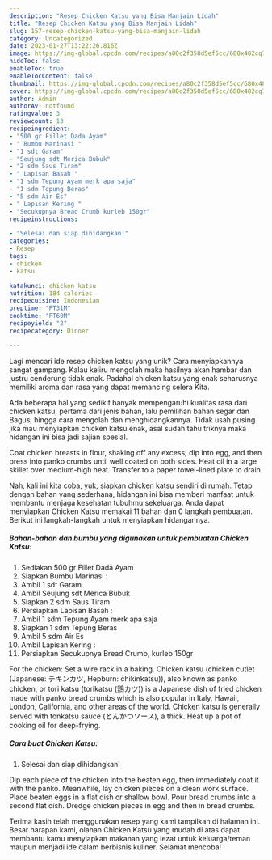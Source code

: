 ```yaml
---
description: "Resep Chicken Katsu yang Bisa Manjain Lidah"
title: "Resep Chicken Katsu yang Bisa Manjain Lidah"
slug: 157-resep-chicken-katsu-yang-bisa-manjain-lidah
category: Uncategorized
date: 2023-01-27T13:22:26.816Z
image: https://img-global.cpcdn.com/recipes/a80c2f358d5ef5cc/680x482cq70/chicken-katsu-foto-resep-utama.jpg
hideToc: false
enableToc: true
enableTocContent: false
thumbnail: https://img-global.cpcdn.com/recipes/a80c2f358d5ef5cc/680x482cq70/chicken-katsu-foto-resep-utama.jpg
cover: https://img-global.cpcdn.com/recipes/a80c2f358d5ef5cc/680x482cq70/chicken-katsu-foto-resep-utama.jpg
author: Admin
authorAv: notfound
ratingvalue: 3
reviewcount: 13
recipeingredient:
- "500 gr Fillet Dada Ayam"
- " Bumbu Marinasi "
- "1 sdt Garam"
- "Seujung sdt Merica Bubuk"
- "2 sdm Saus Tiram"
- " Lapisan Basah "
- "1 sdm Tepung Ayam merk apa saja"
- "1 sdm Tepung Beras"
- "5 sdm Air Es"
- " Lapisan Kering "
- "Secukupnya Bread Crumb kurleb 150gr"
recipeinstructions:

- "Selesai dan siap dihidangkan!"
categories:
- Resep
tags:
- chicken
- katsu

katakunci: chicken katsu 
nutrition: 184 calories
recipecuisine: Indonesian
preptime: "PT31M"
cooktime: "PT60M"
recipeyield: "2"
recipecategory: Dinner

---
```





Lagi mencari ide resep chicken katsu yang unik? Cara menyiapkannya sangat gampang. Kalau keliru mengolah maka hasilnya akan hambar dan justru cenderung tidak enak. Padahal chicken katsu yang enak seharusnya memiliki aroma dan rasa yang dapat memancing selera Kita.





Ada beberapa hal yang sedikit banyak mempengaruhi kualitas rasa dari chicken katsu, pertama dari jenis bahan, lalu pemilihan bahan segar dan Bagus, hingga cara mengolah dan menghidangkannya. Tidak usah pusing jika mau menyiapkan chicken katsu enak,      asal sudah tahu triknya maka hidangan ini bisa jadi sajian spesial.














Coat chicken breasts in flour, shaking off any excess; dip into egg, and then press into panko crumbs until well coated on both sides. Heat oil in a large skillet over medium-high heat. Transfer to a paper towel-lined plate to drain.






Nah, kali ini kita coba, yuk, siapkan chicken katsu sendiri di rumah. Tetap dengan bahan yang sederhana, hidangan ini bisa memberi manfaat untuk membantu menjaga kesehatan tubuhmu sekeluarga. Anda dapat menyiapkan Chicken Katsu memakai 11 bahan dan 0 langkah pembuatan. Berikut ini langkah-langkah untuk menyiapkan hidangannya.

<!--inarticleads1-->

##### Bahan-bahan dan bumbu yang digunakan untuk pembuatan Chicken Katsu:

1. Sediakan 500 gr Fillet Dada Ayam
1. Siapkan  Bumbu Marinasi :
1. Ambil 1 sdt Garam
1. Ambil Seujung sdt Merica Bubuk
1. Siapkan 2 sdm Saus Tiram
1. Persiapkan  Lapisan Basah :
1. Ambil 1 sdm Tepung Ayam merk apa saja
1. Siapkan 1 sdm Tepung Beras
1. Ambil 5 sdm Air Es
1. Ambil  Lapisan Kering :
1. Persiapkan Secukupnya Bread Crumb, kurleb 150gr


For the chicken: Set a wire rack in a baking. Chicken katsu (chicken cutlet (Japanese: チキンカツ, Hepburn: chikinkatsu)), also known as panko chicken, or tori katsu (torikatsu (鶏カツ)) is a Japanese dish of fried chicken made with panko bread crumbs which is also popular in Italy, Hawaii, London, California, and other areas of the world. Chicken katsu is generally served with tonkatsu sauce (とんかつソース), a thick. Heat up a pot of cooking oil for deep-frying. 

<!--inarticleads2-->

##### Cara buat Chicken Katsu:


1. Selesai dan siap dihidangkan!

Dip each piece of the chicken into the beaten egg, then immediately coat it with the panko. Meanwhile, lay chicken pieces on a clean work surface. Place beaten eggs in a flat dish or shallow bowl. Pour bread crumbs into a second flat dish. Dredge chicken pieces in egg and then in bread crumbs. 

Terima kasih telah menggunakan resep yang kami tampilkan di halaman ini. Besar harapan kami, olahan Chicken Katsu yang mudah di atas dapat membantu kamu menyiapkan makanan yang lezat untuk keluarga/teman maupun menjadi ide dalam berbisnis kuliner. Selamat mencoba!
